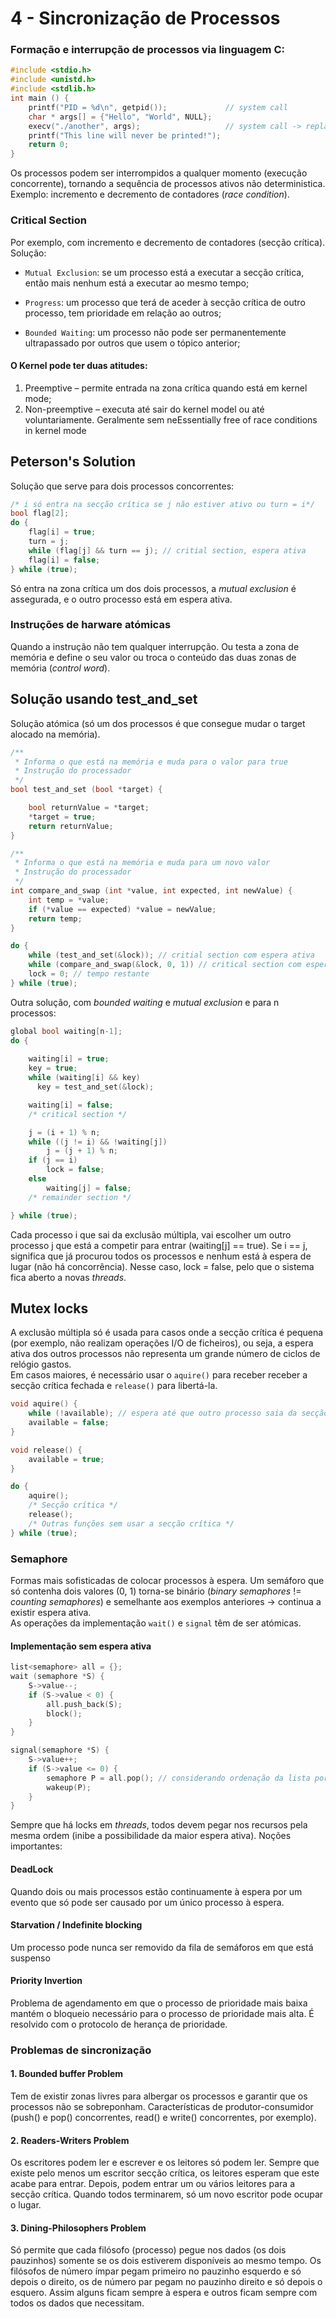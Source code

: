 # 4 - Sincronização de Processos

### Formação e interrupção de processos via linguagem C:

```c++
#include <stdio.h>
#include <unistd.h>
#include <stdlib.h>
int main () {
    printf("PID = %d\n", getpid());             // system call
    char * args[] = {"Hello", "World", NULL};
    execv("./another", args);                   // system call -> replace the entire process
    printf("This line will never be printed!");    
    return 0;
}
```

Os processos podem ser interrompidos a qualquer momento (execução concorrente), tornando a sequência de processos ativos não deterministica. Exemplo: incremento e decremento de contadores (*race condition*).

### Critical Section

Por exemplo, com incremento e decremento de contadores (secção crítica). Solução: <br>

- `Mutual Exclusion`: se um processo está a executar a secção crítica, então mais nenhum está a executar ao mesmo tempo;

- `Progress`: um processo que terá de aceder à secção crítica de outro processo, tem prioridade em relação ao outros;

- `Bounded Waiting`: um processo não pode ser permanentemente ultrapassado por outros que usem o tópico anterior;

#### O Kernel pode ter duas atitudes: 

1. Preemptive – permite entrada na zona crítica quando está em kernel mode;
2. Non-preemptive – executa até sair do kernel model ou até voluntariamente. Geralmente sem neEssentially free of race conditions in kernel mode

## Peterson's Solution

Solução que serve para dois processos concorrentes:

```c++
/* i só entra na secção crítica se j não estiver ativo ou turn = i*/
bool flag[2];
do {
    flag[i] = true;
    turn = j;
    while (flag[j] && turn == j); // critial section, espera ativa
    flag[i] = false;
} while (true);
```

Só entra na zona crítica um dos dois processos, a *mutual exclusion* é assegurada, e o outro processo está em espera ativa.

### Instruções de harware atómicas

Quando a instrução não tem qualquer interrupção. Ou testa a zona de memória e define o seu valor ou troca o conteúdo das duas zonas de memória (*control word*).

## Solução usando test_and_set

Solução atómica (só um dos processos é que consegue mudar o target alocado na memória).

```c++
/**
 * Informa o que está na memória e muda para o valor para true
 * Instrução do processador
 */
bool test_and_set (bool *target) {

    bool returnValue = *target;
    *target = true;
    return returnValue;
}

/**
 * Informa o que está na memória e muda para um novo valor
 * Instrução do processador
 */
int compare_and_swap (int *value, int expected, int newValue) {
    int temp = *value;
    if (*value == expected) *value = newValue;
    return temp;
}

do {
    while (test_and_set(&lock)); // critial section com espera ativa
    while (compare_and_swap(&lock, 0, 1)) // critical section com espera ativa
    lock = 0; // tempo restante
} while (true);
```

Outra solução, com *bounded waiting* e *mutual exclusion* e para n processos:

```c++
global bool waiting[n-1];
do {
    
    waiting[i] = true;
    key = true;
    while (waiting[i] && key) 
      key = test_and_set(&lock);

    waiting[i] = false; 
    /* critical section */ 

    j = (i + 1) % n; 
    while ((j != i) && !waiting[j]) 
        j = (j + 1) % n; 
    if (j == i) 
        lock = false; 
    else 
        waiting[j] = false; 
    /* remainder section */ 

} while (true);
```

Cada processo i que sai da exclusão múltipla, vai escolher um outro processo j que está a competir para entrar (waiting[j] == true). Se i == j, significa que já procurou todos os processos e nenhum está à espera de lugar (não há concorrência). Nesse caso, lock = false, pelo que o sistema fica aberto a novas *threads*.

## Mutex locks

A exclusão múltipla só é usada para casos onde a secção crítica é pequena (por exemplo, não realizam operações I/O de ficheiros), ou seja, a espera ativa dos outros processos não representa um grande número de ciclos de relógio gastos. <br>
Em casos maiores, é necessário usar o `aquire()` para receber receber a secção crítica fechada e `release()` para libertá-la.

```c++
void aquire() {
    while (!available); // espera até que outro processo saia da secção crítica
    available = false;
}

void release() {
    available = true;
}

do {
    aquire();
    /* Secção crítica */
    release();
    /* Outras funções sem usar a secção crítica */
} while (true);
```

### Semaphore

Formas mais sofisticadas de colocar processos à espera. Um semáforo que só contenha dois valores (0, 1) torna-se binário (*binary semaphores* != *counting semaphores*) e semelhante aos exemplos anteriores -> continua a existir espera ativa. <br>
As operações da implementação `wait()` e `signal` têm de ser atómicas.

#### Implementação sem espera ativa

```c++
list<semaphore> all = {};
wait (semaphore *S) {
    S->value--;
    if (S->value < 0) {
        all.push_back(S);
        block();
    }
}

signal(semaphore *S) {
    S->value++;
    if (S->value <= 0) {
        semaphore P = all.pop(); // considerando ordenação da lista por prioridade
        wakeup(P);
    }
}
```

Sempre que há locks em *threads*, todos devem pegar nos recursos pela mesma ordem (inibe a possibilidade da maior espera ativa). Noções importantes:

#### DeadLock

Quando dois ou mais processos estão continuamente à espera por um evento que só pode ser causado por um único processo à espera.

#### Starvation / Indefinite blocking

Um processo pode nunca ser removido da fila de semáforos em que está suspenso

#### Priority Invertion

Problema de agendamento em que o processo de prioridade mais baixa mantém o bloqueio necessário para o processo de prioridade mais alta. É resolvido com o protocolo de herança de prioridade.

### Problemas de sincronização

#### 1. Bounded buffer Problem

Tem de existir zonas livres para albergar os processos e garantir que os processos não se sobreponham. Características de produtor-consumidor (push() e pop() concorrentes, read() e write() concorrentes, por exemplo).

#### 2. Readers-Writers Problem

Os escritores podem ler e escrever e os leitores só podem ler. Sempre que existe pelo menos um escritor secção crítica, os leitores esperam que este acabe para entrar. Depois, podem entrar um ou vários leitores para a secção crítica. Quando todos terminarem, só um novo escritor pode ocupar o lugar.

#### 3. Dining-Philosophers Problem

Só permite que cada filósofo (processo) pegue nos dados (os dois pauzinhos) somente se os dois estiverem disponíveis ao mesmo tempo. Os filósofos de número ímpar pegam primeiro no pauzinho esquerdo e só depois o direito, os de número par pegam no pauzinho direito e só depois o esquero. Assim alguns ficam sempre à espera e outros ficam sempre com todos os dados que necessitam.